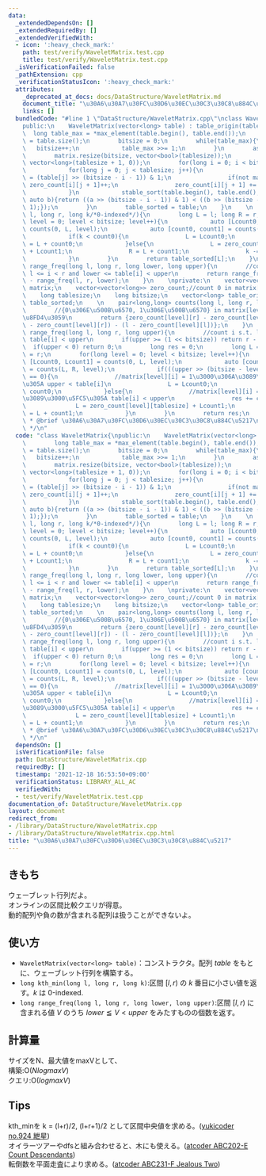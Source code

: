 ```yaml
---
data:
  _extendedDependsOn: []
  _extendedRequiredBy: []
  _extendedVerifiedWith:
  - icon: ':heavy_check_mark:'
    path: test/verify/WaveletMatrix.test.cpp
    title: test/verify/WaveletMatrix.test.cpp
  _isVerificationFailed: false
  _pathExtension: cpp
  _verificationStatusIcon: ':heavy_check_mark:'
  attributes:
    _deprecated_at_docs: docs/DataStructure/WaveletMatrix.md
    document_title: "\u30A6\u30A7\u30FC\u30D6\u30EC\u30C3\u30C8\u884C\u5217"
    links: []
  bundledCode: "#line 1 \"DataStructure/WaveletMatrix.cpp\"\nclass WaveletMatrix{\n\
    public:\n    WaveletMatrix(vector<long> table) : table_origin(table){\n      \
    \  long table_max = *max_element(table.begin(), table.end());\n        tablesize\
    \ = table.size();\n        bitsize = 0;\n        while(table_max){\n         \
    \   bitsize++;\n            table_max >>= 1;\n        }\n        assert(bitsize);\n\
    \        matrix.resize(bitsize, vector<bool>(tablesize));\n        zero_count.resize(bitsize,\
    \ vector<long>(tablesize + 1, 0));\n        for(long i = 0; i < bitsize; i++){\n\
    \            for(long j = 0; j < tablesize; j++){\n                matrix[i][j]\
    \ = (table[j] >> (bitsize - i - 1)) & 1;\n                if(not matrix[i][j])\
    \ zero_count[i][j + 1]++;\n                zero_count[i][j + 1] += zero_count[i][j];\n\
    \            }\n            stable_sort(table.begin(), table.end(), [&](auto a,\
    \ auto b){return ((a >> (bitsize - i - 1)) & 1) < ((b >> (bitsize - i - 1)) &\
    \ 1);});\n        }\n        table_sorted = table;\n    }\n    \n    long kth_min(long\
    \ l, long r, long k/*0-indexed*/){\n        long L = l; long R = r;\n        for(long\
    \ level = 0; level < bitsize; level++){\n            auto [Lcount0, Lcount1] =\
    \ counts(0, L, level);\n            auto [count0, count1] = counts(L, R, level);\n\
    \            if(k < count0){\n                L = Lcount0;\n                R\
    \ = L + count0;\n            }else{\n                L = zero_count[level][tablesize]\
    \ + Lcount1;\n                R = L + count1;\n                k -= count0;\n\
    \            }\n        }\n        return table_sorted[L];\n    }\n    \n    long\
    \ range_freq(long l, long r, long lower, long upper){\n        //count i s.t.\
    \ l <= i < r and lower <= table[i] < upper\n        return range_freq(l, r, upper)\
    \ - range_freq(l, r, lower);\n    }\n    \nprivate:\n    vector<vector<bool>>\
    \ matrix;\n    vector<vector<long>> zero_count;//count 0 in matrix[i][0, r)\n\
    \    long tablesize;\n    long bitsize;\n    vector<long> table_origin;\n    vector<long>\
    \ table_sorted;\n    \n    pair<long,long> counts(long l, long r, long level){\n\
    \        //{0\u306E\u500B\u6570, 1\u306E\u500B\u6570} in matrix[level][l, r)\u3092\
    \u8FD4\u3059\n        return {zero_count[level][r] - zero_count[level][l], (r\
    \ - zero_count[level][r]) - (l - zero_count[level][l])};\n    }\n    \n    long\
    \ range_freq(long l, long r, long upper){\n        //count i s.t. l <= i < r and\
    \ table[i] < upper\n        if(upper >= (1 << bitsize)) return r - l;\n      \
    \  if(upper < 0) return 0;\n        long res = 0;\n        long L = l; long R\
    \ = r;\n        for(long level = 0; level < bitsize; level++){\n            auto\
    \ [Lcount0, Lcount1] = counts(0, L, level);\n            auto [count0, count1]\
    \ = counts(L, R, level);\n            if(((upper >> (bitsize - level - 1)) & 1)\
    \ == 0){\n                //matrix[level][i] = 1\u3000\u306A\u3089\u3000\u5FC5\
    \u305A upper < table[i]\n                L = Lcount0;\n                R = L +\
    \ count0;\n            }else{\n                //matrix[level][i] = 0\u3000\u306A\
    \u3089\u3000\u5FC5\u305A table[i] < upper\n                res += count0;\n  \
    \              L = zero_count[level][tablesize] + Lcount1;\n                R\
    \ = L + count1;\n            }\n        }\n        return res;\n    }\n};\n/**\n\
    \ * @brief \u30A6\u30A7\u30FC\u30D6\u30EC\u30C3\u30C8\u884C\u5217\n * @docs docs/DataStructure/WaveletMatrix.md\n\
    \ */\n"
  code: "class WaveletMatrix{\npublic:\n    WaveletMatrix(vector<long> table) : table_origin(table){\n\
    \        long table_max = *max_element(table.begin(), table.end());\n        tablesize\
    \ = table.size();\n        bitsize = 0;\n        while(table_max){\n         \
    \   bitsize++;\n            table_max >>= 1;\n        }\n        assert(bitsize);\n\
    \        matrix.resize(bitsize, vector<bool>(tablesize));\n        zero_count.resize(bitsize,\
    \ vector<long>(tablesize + 1, 0));\n        for(long i = 0; i < bitsize; i++){\n\
    \            for(long j = 0; j < tablesize; j++){\n                matrix[i][j]\
    \ = (table[j] >> (bitsize - i - 1)) & 1;\n                if(not matrix[i][j])\
    \ zero_count[i][j + 1]++;\n                zero_count[i][j + 1] += zero_count[i][j];\n\
    \            }\n            stable_sort(table.begin(), table.end(), [&](auto a,\
    \ auto b){return ((a >> (bitsize - i - 1)) & 1) < ((b >> (bitsize - i - 1)) &\
    \ 1);});\n        }\n        table_sorted = table;\n    }\n    \n    long kth_min(long\
    \ l, long r, long k/*0-indexed*/){\n        long L = l; long R = r;\n        for(long\
    \ level = 0; level < bitsize; level++){\n            auto [Lcount0, Lcount1] =\
    \ counts(0, L, level);\n            auto [count0, count1] = counts(L, R, level);\n\
    \            if(k < count0){\n                L = Lcount0;\n                R\
    \ = L + count0;\n            }else{\n                L = zero_count[level][tablesize]\
    \ + Lcount1;\n                R = L + count1;\n                k -= count0;\n\
    \            }\n        }\n        return table_sorted[L];\n    }\n    \n    long\
    \ range_freq(long l, long r, long lower, long upper){\n        //count i s.t.\
    \ l <= i < r and lower <= table[i] < upper\n        return range_freq(l, r, upper)\
    \ - range_freq(l, r, lower);\n    }\n    \nprivate:\n    vector<vector<bool>>\
    \ matrix;\n    vector<vector<long>> zero_count;//count 0 in matrix[i][0, r)\n\
    \    long tablesize;\n    long bitsize;\n    vector<long> table_origin;\n    vector<long>\
    \ table_sorted;\n    \n    pair<long,long> counts(long l, long r, long level){\n\
    \        //{0\u306E\u500B\u6570, 1\u306E\u500B\u6570} in matrix[level][l, r)\u3092\
    \u8FD4\u3059\n        return {zero_count[level][r] - zero_count[level][l], (r\
    \ - zero_count[level][r]) - (l - zero_count[level][l])};\n    }\n    \n    long\
    \ range_freq(long l, long r, long upper){\n        //count i s.t. l <= i < r and\
    \ table[i] < upper\n        if(upper >= (1 << bitsize)) return r - l;\n      \
    \  if(upper < 0) return 0;\n        long res = 0;\n        long L = l; long R\
    \ = r;\n        for(long level = 0; level < bitsize; level++){\n            auto\
    \ [Lcount0, Lcount1] = counts(0, L, level);\n            auto [count0, count1]\
    \ = counts(L, R, level);\n            if(((upper >> (bitsize - level - 1)) & 1)\
    \ == 0){\n                //matrix[level][i] = 1\u3000\u306A\u3089\u3000\u5FC5\
    \u305A upper < table[i]\n                L = Lcount0;\n                R = L +\
    \ count0;\n            }else{\n                //matrix[level][i] = 0\u3000\u306A\
    \u3089\u3000\u5FC5\u305A table[i] < upper\n                res += count0;\n  \
    \              L = zero_count[level][tablesize] + Lcount1;\n                R\
    \ = L + count1;\n            }\n        }\n        return res;\n    }\n};\n/**\n\
    \ * @brief \u30A6\u30A7\u30FC\u30D6\u30EC\u30C3\u30C8\u884C\u5217\n * @docs docs/DataStructure/WaveletMatrix.md\n\
    \ */\n"
  dependsOn: []
  isVerificationFile: false
  path: DataStructure/WaveletMatrix.cpp
  requiredBy: []
  timestamp: '2021-12-18 16:53:50+09:00'
  verificationStatus: LIBRARY_ALL_AC
  verifiedWith:
  - test/verify/WaveletMatrix.test.cpp
documentation_of: DataStructure/WaveletMatrix.cpp
layout: document
redirect_from:
- /library/DataStructure/WaveletMatrix.cpp
- /library/DataStructure/WaveletMatrix.cpp.html
title: "\u30A6\u30A7\u30FC\u30D6\u30EC\u30C3\u30C8\u884C\u5217"
---
```

## きもち

ウェーブレット行列だよ。  
オンラインの区間比較クエリが得意。  
動的配列や負の数が含まれる配列は扱うことができないよ。  

## 使い方  
- `WaveletMatrix(vector<long> table)`：コンストラクタ。配列 $table$ をもとに、ウェーブレット行列を構築する。  
- `long kth_min(long l, long r, long k)`:区間 $[l, r)$ の $k$ 番目に小さい値を返す。$k$ は 0-indexed. 　
- `long range_freq(long l, long r, long lower, long upper)`:区間 $[l, r)$ に含まれる値 $V$ のうち $lower ≦ V < upper$ をみたすものの個数を返す。　　

## 計算量
サイズをN、最大値をmaxVとして、  
構築:$\mathrm{O}(NlogmaxV)$  
クエリ:$\mathrm{O}(logmaxV)$  

## Tips

kth_minを k = (l+r)/2, (l+r+1)/2 として区間中央値を求める。([yukicoder no.924 紲星](https://yukicoder.me/problems/no/924))  
オイラーツアーやdfsと組み合わせると、木にも使える。([atcoder ABC202-E Count Descendants](https://atcoder.jp/contests/abc202/tasks/abc202_e))  
転倒数を平面走査により求める。([atcoder ABC231-F Jealous Two](https://atcoder.jp/contests/abc231/tasks/abc231_f))  
